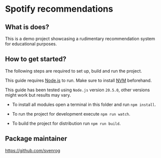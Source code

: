 # Spotify recommendations

## What is does?

This is a demo project showcasing a rudimentary recommendation system for educational purposes.

## How to get started?

The following steps are required to set up, build and run the project.

This guide requires [Node.js](https://nodejs.org/) to run.
Make sure to install [NVM](https://github.com/coreybutler/nvm-windows/releases) beforehand.

This guide has been tested using `Node.js` version `20.5.0`, other versions might work but results may vary.

- To install all modules open a terminal in this folder and run `npm install`.

- To run the project for development execute `npm run watch`.

- To build the project for distribution run `npm run build`.

## Package maintainer

https://github.com/svenrog
